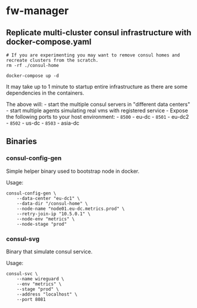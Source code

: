 # fw-manager

## Replicate multi-cluster consul infrastructure with docker-compose.yaml

```shell
# If you are experimenting you may want to remove consul homes and recreate clusters from the scratch.
rm -rf ./consul-home

docker-compose up -d
```

It may take up to 1 minute to startup entire infrastructure as there are some dependencies in the containers.

The above will:
    - start the multiple consul servers in "different data centers"
    - start multiple agents simulating real vms with registered service
    - Expose the following ports to your host environment:
        - `8500` - eu-dc
        - `8501` - eu-dc2
        - `8502` - us-dc
        - `8503` - asia-dc



## Binaries

### consul-config-gen

Simple helper binary used to bootstrap node in docker.

Usage:

```shell
consul-config-gen \
    --data-center "eu-dc1" \
    --data-dir "/consul-home" \
    --node-name "node01.eu-dc.metrics.prod" \
    --retry-join-ip "10.5.0.1" \
    --node-env "metrics" \
    --node-stage "prod"
```

### consul-svg

Binary that simulate consul service.

Usage:

```shell
consul-svc \
    --name wireguard \
    --env "metrics" \
    --stage "prod" \
    --address "localhost" \
    --port 8081
```